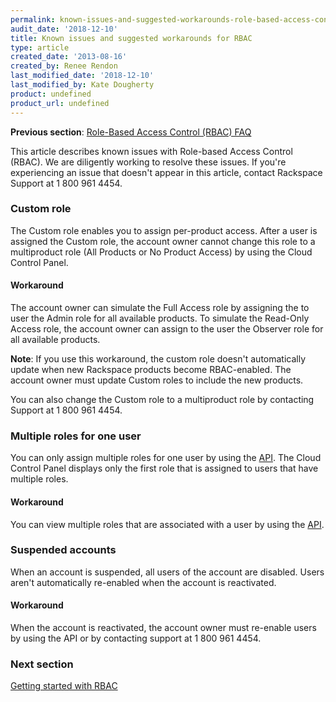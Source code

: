 ```yaml
---
permalink: known-issues-and-suggested-workarounds-role-based-access-control-rbac/
audit_date: '2018-12-10'
title: Known issues and suggested workarounds for RBAC
type: article
created_date: '2013-08-16'
created_by: Renee Rendon
last_modified_date: '2018-12-10'
last_modified_by: Kate Dougherty
product: undefined
product_url: undefined
---
```


**Previous section**: [Role-Based Access Control (RBAC)
FAQ](/how-to/faq-role-based-access-control-rbac)

This article describes known issues with Role-based Access Control
(RBAC). We are diligently working to resolve these issues. If you're
experiencing an issue that doesn't appear in this article, contact Rackspace
Support at 1 800 961 4454.

### Custom role

The Custom role enables you to assign per-product access. After a user is
assigned the Custom role, the account owner cannot change this role to a
multiproduct role (All Products or No Product Access) by using the Cloud
Control Panel.

#### Workaround

The account owner can simulate the Full Access role by
assigning the to user the Admin role for all available products. To simulate
the Read-Only Access role, the account owner can assign to the user the
Observer role for all available products.

**Note**: If you use this workaround, the custom role doesn't automatically
update when new Rackspace products become RBAC-enabled. The account owner must
update Custom roles to include the new products.

You can also change the Custom role to a multiproduct role by contacting
Support at 1 800 961 4454.

### Multiple roles for one user

You can only assign multiple roles for one user by using the
[API](https://developer.rackspace.com/docs/). The Cloud Control
Panel displays only the first role that is assigned to users that have multiple
roles.

#### Workaround

You can view multiple roles that are associated with a user by
using the [API](https://developer.rackspace.com/docs/).

### Suspended accounts

When an account is suspended, all users of the account are disabled. Users
aren't automatically re-enabled when the account is reactivated.

#### Workaround

When the account is reactivated, the account owner must re-enable users by
using the API or by contacting support at 1 800 961 4454.

### Next section
[Getting started with
RBAC](/how-to/getting-started-with-role-based-access-control-rbac)
